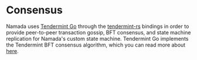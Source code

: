 # Consensus

Namada uses [Tendermint Go](https://github.com/tendermint/tendermint) through the [tendermint-rs](https://github.com/heliaxdev/tendermint-rs) bindings in order to provide peer-to-peer transaction gossip, BFT consensus, and state machine replication for Namada's custom state machine. Tendermint Go implements the Tendermint BFT consensus algorithm, which you can read more about [here](https://arxiv.org/abs/1807.04938).